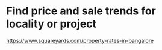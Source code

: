 # Find price and sale trends for locality or project

https://www.squareyards.com/property-rates-in-bangalore

